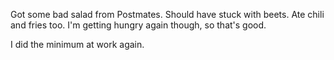 Got some bad salad from Postmates. Should have stuck with beets. Ate chili and fries too. I'm getting hungry again though, so that's good.

I did the minimum at work again.
